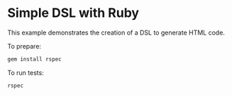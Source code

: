 # Simple DSL with Ruby

This example demonstrates the creation of a DSL to generate HTML code.

To prepare:
```bash
gem install rspec
```

To run tests:

```bash
rspec
```
